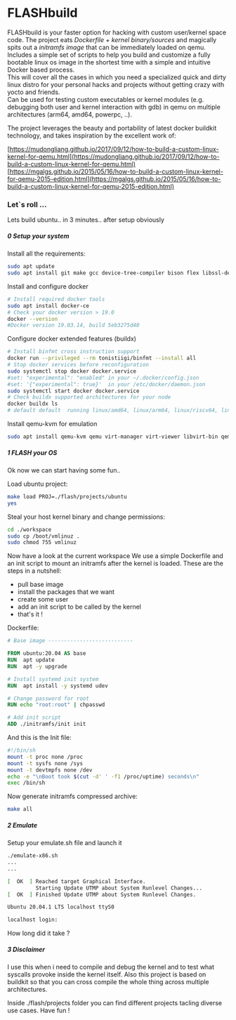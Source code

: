 # FLASHbuild

FLASHbuild is your faster option for hacking with custom user/kernel space code. 
The project eats *Dockerfile + kernel binary/sources* and magically spits out a *initramfs image* that can be immediately loaded on qemu.
Includes a simple set of scripts to help you build and customize a fully bootable linux os image in the shortest time with a simple and intuitive Docker based process.   
This will cover all the cases in which you need a specialized quick and dirty linux distro for your personal hacks and projects without getting crazy with yocto and friends.   
Can be used for testing custom executables or kernel modules (e.g. debugging both user and kernel interaction with gdb) in qemu on multiple architectures (arm64, amd64, powerpc, ..).   

The project leverages the beauty and portability of latest docker buildkit technology, and takes inspiration by the excellent work of:   

[https://mudongliang.github.io/2017/09/12/how-to-build-a-custom-linux-kernel-for-qemu.html](https://mudongliang.github.io/2017/09/12/how-to-build-a-custom-linux-kernel-for-qemu.html)    
[https://mgalgs.github.io/2015/05/16/how-to-build-a-custom-linux-kernel-for-qemu-2015-edition.html](https://mgalgs.github.io/2015/05/16/how-to-build-a-custom-linux-kernel-for-qemu-2015-edition.html)    

### Let`s roll ...
Lets build ubuntu.. in 3 minutes.. after setup obviously

##### 0 Setup your system

Install all the requirements:
```bash
sudo apt update
sudo apt install git make gcc device-tree-compiler bison flex libssl-dev libncurses-dev gcc-arm-linux-gnueabi gcc-aarch64-linux-gnu
```
Install and configure docker
```bash
# Install required docker tools
sudo apt install docker-ce
# Check your docker version > 19.0
docker --version
#Docker version 19.03.14, build 5eb3275d40
```
Configure docker extended features (buildx)
```bash
# Install binfmt cross instruction support
docker run --privileged --rm tonistiigi/binfmt --install all
# Stop docker services before reconfiguration
sudo systemctl stop docker docker.service
#set: "experimental": "enabled" in your ~/.docker/config.json
#set: '{"experimental": true}'  in your /etc/docker/daemon.json
sudo systemctl start docker docker.service
# Check buildx supported architectures for your node
docker buildx ls
# default default  running linux/amd64, linux/arm64, linux/riscv64, linux/ppc64le, linux/s390x, linux/386, linux/arm/v7, linux/arm/v6
```
Install qemu-kvm for emulation
```bash
sudo apt install qemu-kvm qemu virt-manager virt-viewer libvirt-bin qemu-system-aarch64 qemu-system-arm
```

##### 1 FLASH your OS
Ok now we can start having some fun..

Load ubuntu project:
```bash
make load PROJ=./flash/projects/ubuntu
yes
```

Steal your host kernel binary and change permissions:
```bash
cd ./workspace
sudo cp /boot/vmlinuz .
sudo chmod 755 vmlinuz
```

Now have a look at the current workspace
We use a simple Dockerfile and an init script to mount an initramfs after the kernel is loaded. These are the steps in a nutshell:
- pull base image
- install the packages that we want
- create some user
- add an init script to be called by the kernel
- that's it !

Dockerfile:
```Dockerfile
# Base image ---------------------------

FROM ubuntu:20.04 AS base
RUN  apt update 
RUN  apt -y upgrade 

# Install systemd init system
RUN  apt install -y systemd udev

# Change password for root
RUN echo "root:root" | chpasswd

# Add init script
ADD ./initramfs/init init
```

And this is the Init file:

```bash
#!/bin/sh
mount -t proc none /proc
mount -t sysfs none /sys
mount -t devtmpfs none /dev
echo -e "\nBoot took $(cut -d' ' -f1 /proc/uptime) seconds\n"
exec /bin/sh
```

Now generate initramfs compressed archive:
```bash
make all
```
##### 2 Emulate
Setup your emulate.sh file and launch it
```bash
./emulate-x86.sh
...
...

[  OK  ] Reached target Graphical Interface.
         Starting Update UTMP about System Runlevel Changes...
[  OK  ] Finished Update UTMP about System Runlevel Changes.

Ubuntu 20.04.1 LTS localhost ttyS0

localhost login: 

```

How long did it take ?

##### 3 Disclaimer

I use this when i need to compile and debug the kernel and to test what syscalls provoke inside the kernel itself. Also this project is based on buildkit so that you can cross compile the whole thing across multiple architectures. 

Inside ./flash/projects folder you can find different projects tacling diverse use cases. 
Have fun !





